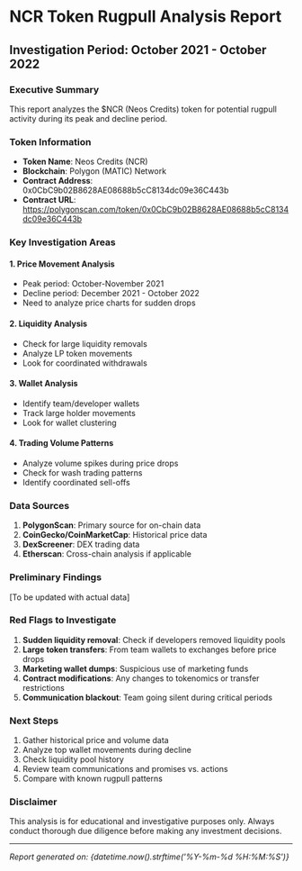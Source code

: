 # NCR Token Rugpull Analysis Report
## Investigation Period: October 2021 - October 2022

### Executive Summary
This report analyzes the $NCR (Neos Credits) token for potential rugpull activity during its peak and decline period.

### Token Information
- **Token Name**: Neos Credits (NCR)
- **Blockchain**: Polygon (MATIC) Network
- **Contract Address**: 0x0CbC9b02B8628AE08688b5cC8134dc09e36C443b
- **Contract URL**: https://polygonscan.com/token/0x0CbC9b02B8628AE08688b5cC8134dc09e36C443b

### Key Investigation Areas

#### 1. Price Movement Analysis
- Peak period: October-November 2021
- Decline period: December 2021 - October 2022
- Need to analyze price charts for sudden drops

#### 2. Liquidity Analysis
- Check for large liquidity removals
- Analyze LP token movements
- Look for coordinated withdrawals

#### 3. Wallet Analysis
- Identify team/developer wallets
- Track large holder movements
- Look for wallet clustering

#### 4. Trading Volume Patterns
- Analyze volume spikes during price drops
- Check for wash trading patterns
- Identify coordinated sell-offs

### Data Sources
1. **PolygonScan**: Primary source for on-chain data
2. **CoinGecko/CoinMarketCap**: Historical price data
3. **DexScreener**: DEX trading data
4. **Etherscan**: Cross-chain analysis if applicable

### Preliminary Findings
[To be updated with actual data]

### Red Flags to Investigate
1. **Sudden liquidity removal**: Check if developers removed liquidity pools
2. **Large token transfers**: From team wallets to exchanges before price drops
3. **Marketing wallet dumps**: Suspicious use of marketing funds
4. **Contract modifications**: Any changes to tokenomics or transfer restrictions
5. **Communication blackout**: Team going silent during critical periods

### Next Steps
1. Gather historical price and volume data
2. Analyze top wallet movements during decline
3. Check liquidity pool history
4. Review team communications and promises vs. actions
5. Compare with known rugpull patterns

### Disclaimer
This analysis is for educational and investigative purposes only. Always conduct thorough due diligence before making any investment decisions.

---
*Report generated on: {datetime.now().strftime('%Y-%m-%d %H:%M:%S')}*
